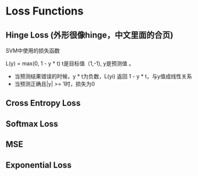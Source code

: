 # Loss Functions

## Hinge Loss (外形很像hinge，中文里面的合页)

SVM中使用的损失函数

L(y) = max(0, 1 - y * t) 
t是目标值（1,-1), y是预测值 。 
- 当预测结果错误的时候，y * t为负数，L(yi) 返回 1 - y * t，与y值成线性关系
- 当预测正确且|y| >= 1时，损失为0

## Cross Entropy Loss

## Softmax Loss

## MSE

## Exponential Loss